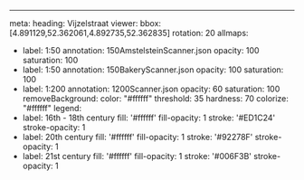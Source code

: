 ---
meta:
  heading: Vijzelstraat
viewer:
  bbox: [4.891129,52.362061,4.892735,52.362835]
  rotation: 20
allmaps:
  - label: 1:50
    annotation: 150AmstelsteinScanner.json
    opacity: 100
    saturation: 100
  - label: 1:50
    annotation: 150BakeryScanner.json
    opacity: 100
    saturation: 100
  - label: 1:200
    annotation: 1200Scanner.json
    opacity: 60
    saturation: 100
    removeBackground:
      color: "#ffffff"
      threshold: 35
      hardness: 70
    colorize: "#ffffff"
legend:
  - label: 16th - 18th century
    fill: '#ffffff'
    fill-opacity: 1
    stroke: '#ED1C24'
    stroke-opacity: 1
  - label: 20th century
    fill: '#ffffff'
    fill-opacity: 1
    stroke: '#92278F'
    stroke-opacity: 1
  - label: 21st century
    fill: '#ffffff'
    fill-opacity: 1
    stroke: '#006F3B'
    stroke-opacity: 1